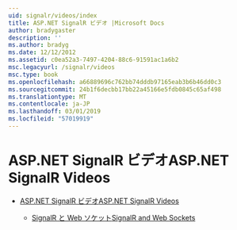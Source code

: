 ```yaml
---
uid: signalr/videos/index
title: ASP.NET SignalR ビデオ |Microsoft Docs
author: bradygaster
description: ''
ms.author: bradyg
ms.date: 12/12/2012
ms.assetid: c0ea52a3-7497-4204-88c6-91591ac1a6b2
msc.legacyurl: /signalr/videos
msc.type: book
ms.openlocfilehash: a66889696c762bb74dddb97165eab3b6b46dd0c3
ms.sourcegitcommit: 24b1f6decbb17bb22a45166e5fdb0845c65af498
ms.translationtype: MT
ms.contentlocale: ja-JP
ms.lasthandoff: 03/01/2019
ms.locfileid: "57019919"
---
```

<a name="aspnet-signalr-videos"></a><span data-ttu-id="df285-102">ASP.NET SignalR ビデオ</span><span class="sxs-lookup"><span data-stu-id="df285-102">ASP.NET SignalR Videos</span></span>
====================
- [<span data-ttu-id="df285-103">ASP.NET SignalR ビデオ</span><span class="sxs-lookup"><span data-stu-id="df285-103">ASP.NET SignalR Videos</span></span>](getting-started/index.md)

    - [<span data-ttu-id="df285-104">SignalR と Web ソケット</span><span class="sxs-lookup"><span data-stu-id="df285-104">SignalR and Web Sockets</span></span>](getting-started/signalr-and-web-sockets.md)

